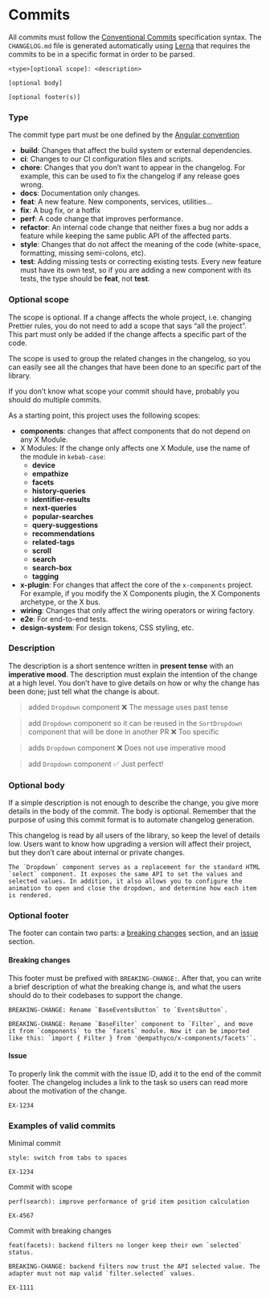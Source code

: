 # Commits

All commits must follow the
[Conventional Commits](https://www.conventionalcommits.org/en/v1.0.0/#summary) specification syntax.
The `CHANGELOG.md` file is generated automatically using [Lerna](https://github.com/lerna/lerna)
that requires the commits to be in a specific format in order to be parsed.

```
<type>[optional scope]: <description>

[optional body]

[optional footer(s)]

```

### Type

The commit type part must be one defined by the
[Angular convention](https://github.com/angular/angular/blob/22b96b9/CONTRIBUTING.md#type)

- **build**: Changes that affect the build system or external dependencies.
- **ci**: Changes to our CI configuration files and scripts.
- **chore**: Changes that you don’t want to appear in the changelog. For example, this can be used
  to fix the changelog if any release goes wrong.
- **docs**: Documentation only changes.
- **feat**: A new feature. New components, services, utilities…
- **fix**: A bug fix, or a hotfix
- **perf**: A code change that improves performance.
- **refactor**: An internal code change that neither fixes a bug nor adds a feature while keeping
  the same public API of the affected parts.
- **style**: Changes that do not affect the meaning of the code (white-space, formatting, missing
  semi-colons, etc).
- **test**: Adding missing tests or correcting existing tests. Every new feature must have its own
  test, so if you are adding a new component with its tests, the type should be **feat**, not
  **test**.

### Optional scope

The scope is optional. If a change affects the whole project, i.e. changing Prettier rules, you do
not need to add a scope that says “all the project”. This part must only be added if the change
affects a specific part of the code.

The scope is used to group the related changes in the changelog, so you can easily see all the
changes that have been done to an specific part of the library.

If you don’t know what scope your commit should have, probably you should do multiple commits.

As a starting point, this project uses the following scopes:

- **components**: changes that affect components that do not depend on any X Module.
- X Modules: If the change only affects one X Module, use the name of the module in `kebab-case`:
  - **device**
  - **empathize**
  - **facets**
  - **history-queries**
  - **identifier-results**
  - **next-queries**
  - **popular-searches**
  - **query-suggestions**
  - **recommendations**
  - **related-tags**
  - **scroll**
  - **search**
  - **search-box**
  - **tagging**
- **x-plugin**: For changes that affect the core of the `x-components` project. For example, if you
  modify the X Components plugin, the X Components archetype, or the X bus.
- **wiring**: Changes that only affect the wiring operators or wiring factory.
- **e2e**: For end-to-end tests.
- **design-system**: For design tokens, CSS styling, etc.

### Description

The description is a short sentence written in **present tense** with an **imperative mood**. The
description must explain the intention of the change at a high level. You don’t have to give details
on how or why the change has been done; just tell what the change is about.

> added `Dropdown` component ❌ The message uses past tense

> add `Dropdown` component so it can be reused in the `SortDropdown` component that will be done in
> another PR ❌ Too specific

> adds `Dropdown` component ❌ Does not use imperative mood

> add `Dropdown` component ✅ Just perfect!

### Optional body

If a simple description is not enough to describe the change, you give more details in the body of
the commit. The body is optional. Remember that the purpose of using this commit format is to
automate changelog generation.

This changelog is read by all users of the library, so keep the level of details low. Users want to
know how upgrading a version will affect their project, but they don’t care about internal or
private changes.

```
The `Dropdown` component serves as a replacement for the standard HTML `select` component. It exposes the same API to set the values and selected values. In addition, it also allows you to configure the animation to open and close the dropdown, and determine how each item is rendered.
```

### Optional footer

The footer can contain two parts: a [breaking changes](#breaking-changes) section, and an
[issue](#issue) section.

#### Breaking changes

This footer must be prefixed with `BREAKING-CHANGE:`. After that, you can write a brief description
of what the breaking change is, and what the users should do to their codebases to support the
change.

```
BREAKING-CHANGE: Rename `BaseEventsButton` to `EventsButton`.
```

```
BREAKING-CHANGE: Rename `BaseFilter` component to `Filter`, and move it from `components` to the `facets` module. Now it can be imported like this: `import { Filter } from '@empathyco/x-components/facets'`.
```

#### Issue

To properly link the commit with the issue ID, add it to the end of the commit footer. The changelog
includes a link to the task so users can read more about the motivation of the change.

```
EX-1234
```

### Examples of valid commits

Minimal commit

```
style: switch from tabs to spaces

EX-1234
```

Commit with scope

```
perf(search): improve performance of grid item position calculation

EX-4567
```

Commit with breaking changes

```
feat(facets): backend filters no longer keep their own `selected` status.

BREAKING-CHANGE: backend filters now trust the API selected value. The adapter must not map valid `filter.selected` values.

EX-1111
```
